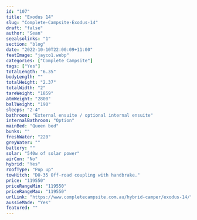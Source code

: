 ```yaml
---
id: "107"
title: "Exodus 14"
slug: "Complete-Campsite-Exodus-14"
draft: "false"
author: "Sean"
seealsolinks: "1"
section: "blog"
date: "2022-10-10T22:00:09+11:00"
featImage: "jayco1.webp"
categories: ["Complete Campsite"]
tags: ["Yes"]
totalLength: "6.35"
bodyLength: ""
totalHeight: "2.37"
totalWidth: "2"
tareWeight: "1859"
atmWeight: "2800"
ballWeight: "190"
sleeps: "2-4"
bathroom: "External ensuite / optional internal ensuite"
internalBathroom: "Option"
mainBed: "Queen bed"
bunks: ""
freshWater: "220"
greyWater: ""
battery: ""
solar: "540w of solar power"
airCon: "No"
hybrid: "Yes"
roofType: "Pop up"
towHitch: "DO-35 Off-road coupling with handbrake."
price: "119550"
priceRangeMin: "119550"
priceRangeMax: "119550"
urlLink: "https://www.completecampsite.com.au/hybrid-camper/exodus-14/"
aussieMade: "Yes"
featured: ""
---
```

